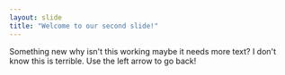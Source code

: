 ```yaml
---
layout: slide
title: "Welcome to our second slide!"
---
```

Something new why isn't this working maybe it needs more text? I don't know this is terrible.
Use the  left arrow to go back!